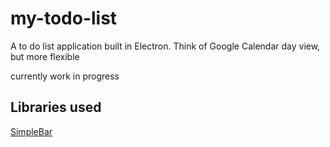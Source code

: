 # my-todo-list
A to do list application built in Electron.
Think of Google Calendar day view, but more flexible 

currently work in progress

## Libraries used
[SimpleBar](https://github.com/Grsmto/simplebar)
